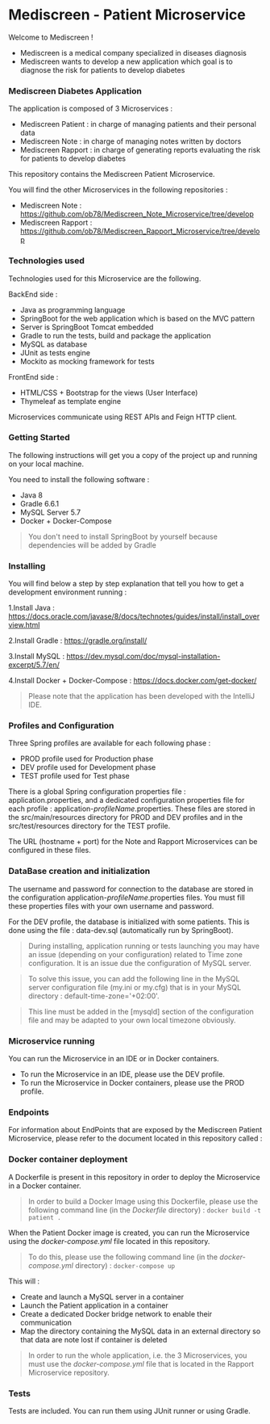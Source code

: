 # Mediscreen - Patient Microservice
Welcome to Mediscreen !

- Mediscreen is a medical company specialized in diseases diagnosis
- Mediscreen wants to develop a new application which goal is to diagnose the risk for patients to develop diabetes

### Mediscreen Diabetes Application

The application is composed of 3 Microservices :
- Mediscreen Patient : in charge of managing patients and their personal data
- Mediscreen Note : in charge of managing notes written by doctors
- Mediscreen Rapport : in charge of generating reports evaluating the risk for patients to develop diabetes

This repository contains the Mediscreen Patient Microservice.

You will find the other Microservices in the following repositories :
- Mediscreen Note : <https://github.com/ob78/Mediscreen_Note_Microservice/tree/develop>
- Mediscreen Rapport : <https://github.com/ob78/Mediscreen_Rapport_Microservice/tree/develop>

### Technologies used

Technologies used for this Microservice are the following.

BackEnd side :
- Java as programming language
- SpringBoot for the web application which is based on the MVC pattern
- Server is SpringBoot Tomcat embedded
- Gradle to run the tests, build and package the application
- MySQL as database
- JUnit as tests engine
- Mockito as mocking framework for tests

FrontEnd side :
- HTML/CSS + Bootstrap for the views (User Interface)
- Thymeleaf as template engine

Microservices communicate using REST APIs and Feign HTTP client.

### Getting Started

The following instructions will get you a copy of the project up and running on your local machine.

You need to install the following software :

- Java 8
- Gradle 6.6.1
- MySQL Server 5.7
- Docker + Docker-Compose
>You don't need to install SpringBoot by yourself because dependencies will be added by Gradle

### Installing

You will find below a step by step explanation that tell you how to get a development environment running :

1.Install Java :
<https://docs.oracle.com/javase/8/docs/technotes/guides/install/install_overview.html>

2.Install Gradle :
<https://gradle.org/install/>

3.Install MySQL :
<https://dev.mysql.com/doc/mysql-installation-excerpt/5.7/en/>

4.Install Docker + Docker-Compose :
<https://docs.docker.com/get-docker/>

>Please note that the application has been developed with the IntelliJ IDE.

### Profiles and Configuration

Three Spring profiles are available for each following phase :

- PROD profile used for Production phase
- DEV profile used for Development phase
- TEST profile used for Test phase

There is a global Spring configuration properties file : application.properties, and a dedicated configuration properties file for each profile : application-*profileName*.properties. 
These files are stored in the src/main/resources directory for PROD and DEV profiles and in the src/test/resources directory for the TEST profile.

The URL (hostname + port) for the Note and Rapport Microservices can be configured in these files.

### DataBase creation and initialization

The username and password for connection to the database are stored in the configuration application-*profileName*.properties files. You must fill these properties files with your own username and password.

For the DEV profile, the database is initialized with some patients. This is done using the file : data-dev.sql (automatically run by SpringBoot).

>During installing, application running or tests launching you may have an issue (depending on your configuration) related to Time zone configuration. It is an issue due the configuration of MySQL server.

>To solve this issue, you can add the following line in the MySQL server configuration file (my.ini or my.cfg) that is in your MySQL directory : default-time-zone='+02:00'.

>This line must be added in the [mysqld] section of the configuration file and may be adapted to your own local timezone obviously.

### Microservice running

You can run the Microservice in an IDE or in Docker containers.
- To run the Microservice in an IDE, please use the DEV profile.  
- To run the Microservice in Docker containers, please use the PROD profile.  

### Endpoints

For information about EndPoints that are exposed by the Mediscreen Patient Microservice, please refer to the document located in this repository called : 

### Docker container deployment

A Dockerfile is present in this repository in order to deploy the Microservice in a Docker container.
>In order to build a Docker Image using this Dockerfile, please use the following command line (in the *Dockerfile* directory) :
`docker build -t patient .`

When the Patient Docker image is created, you can run the Microservice using the *docker-compose.yml* file located in this repository.
>To do this, please use the following command line (in the *docker-compose.yml* directory) :
`docker-compose up`

This will :
- Create and launch a MySQL server in a container
- Launch the Patient application in a container
- Create a dedicated Docker bridge network to enable their communication 
- Map the directory containing the MySQL data in an external directory so that data are note lost if container is deleted

>In order to run the whole application, i.e. the 3 Microservices, you must use the *docker-compose.yml* file that is located in the Rapport Microservice repository.
 
### Tests

Tests are included. You can run them using JUnit runner or using Gradle.